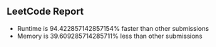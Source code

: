## LeetCode Report
* Runtime is 94.422857142857154% faster than other submissions
* Memory is 39.609285714285711% less than other submissions
